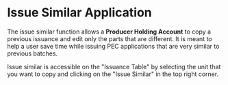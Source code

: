 # Issue Similar Application

The issue similar function allows a **Producer Holding Account** to copy a previous issuance and edit only the parts that are different. It is meant to help a user save time while issuing PEC applications that are very similar to previous batches.

Issue similar is accessible on the "Issuance Table" by selecting the unit that you want to copy and clicking on the "Issue Similar" in the top right corner.
